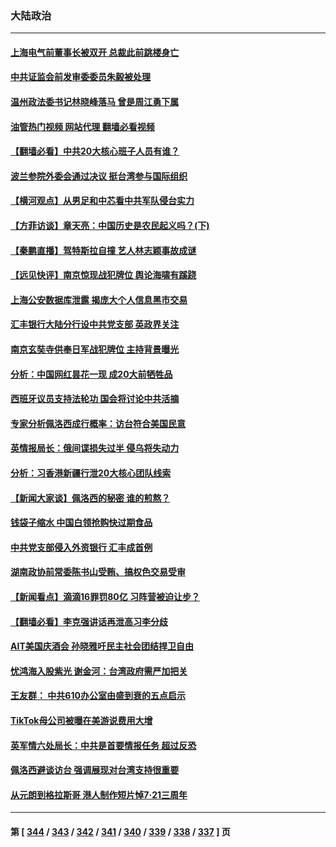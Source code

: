 ### 大陆政治
---
#### [上海电气前董事长被双开 总裁此前跳楼身亡](../../pages/ncid277/n13787570.md?07231645) 
#### [中共证监会前发审委委员朱毅被处理](../../pages/ncid277/n13787634.md?07231645) 
#### [温州政法委书记林晓峰落马 曾是周江勇下属](../../pages/ncid277/n13787499.md?07231645) 
#### [油管热门视频 网站代理 翻墙必看视频](http://209.222.30.114:81/youtube.html?07231645)
#### [【翻墙必看】中共20大核心班子人员有谁？](../../pages/ncid277/n13787466.md?07231645) 
#### [波兰参院外委会通过决议 挺台湾参与国际组织](../../pages/ncid277/n13787471.md?07231645) 
#### [【横河观点】从男足和中芯看中共军队侵台实力](../../pages/ncid277/n13787463.md?07231645) 
#### [【方菲访谈】章天亮：中国历史是农民起义吗？(下)](../../pages/ncid277/n13787272.md?07231645) 
#### [【秦鹏直播】驾特斯拉自撞 艺人林志颖事故成谜](../../pages/ncid277/n13787399.md?07231645) 
#### [【远见快评】南京惊现战犯牌位 舆论海啸有蹊跷](../../pages/ncid277/n13787283.md?07231645) 
#### [上海公安数据库泄露 揭庞大个人信息黑市交易](../../pages/ncid277/n13787355.md?07231645) 
#### [汇丰银行大陆分行设中共党支部 英政界关注](../../pages/ncid277/n13787349.md?07231645) 
#### [南京玄奘寺供奉日军战犯牌位 主持背景曝光](../../pages/ncid277/n13787356.md?07231645) 
#### [分析：中国网红昙花一现 成20大前牺牲品](../../pages/ncid277/n13787318.md?07231645) 
#### [西班牙议员支持法轮功 国会将讨论中共活摘](../../pages/ncid277/n13787224.md?07231645) 
#### [专家分析佩洛西成行概率：访台符合美国民意](../../pages/ncid277/n13787023.md?07231645) 
#### [英情报局长：俄间谍损失过半 侵乌将失动力](../../pages/ncid277/n13787194.md?07231645) 
#### [分析：习香港新疆行泄20大核心团队线索](../../pages/ncid277/n13786518.md?07231645) 
#### [【新闻大家谈】佩洛西的秘密 谁的煎熬？](../../pages/ncid277/n13787167.md?07231645) 
#### [钱袋子缩水 中国白领抢购快过期食品](../../pages/ncid277/n13787025.md?07231645) 
#### [中共党支部侵入外资银行 汇丰成首例](../../pages/ncid277/n13787052.md?07231645) 
#### [湖南政协前常委陈书山受贿、搞权色交易受审](../../pages/ncid277/n13787032.md?07231645) 
#### [【新闻看点】滴滴16罪罚80亿 习阵营被迫让步？](../../pages/ncid277/n13786562.md?07231645) 
#### [【翻墙必看】李克强讲话再泄高习李分歧](../../pages/ncid277/n13786656.md?07231645) 
#### [AIT美国庆酒会 孙晓雅吁民主社会团结捍卫自由](../../pages/ncid277/n13786172.md?07231645) 
#### [忧鸿海入股紫光 谢金河：台湾政府需严加把关](../../pages/ncid277/n13786620.md?07231645) 
#### [王友群： 中共610办公室由盛到衰的五点启示](../../pages/ncid277/n13786393.md?07231645) 
#### [TikTok母公司被曝在美游说费用大增](../../pages/ncid277/n13786384.md?07231645) 
#### [英军情六处局长：中共是首要情报任务 超过反恐](../../pages/ncid277/n13786328.md?07231645) 
#### [佩洛西避谈访台 强调展现对台湾支持很重要](../../pages/ncid277/n13786329.md?07231645) 
#### [从元朗到格拉斯哥 港人制作短片悼7‧21三周年](../../pages/ncid277/n13786352.md?07231645) 

---
#### 第 [ [344](./344.md?07231645) / [343](./343.md?07231645) / [342](./342.md?07231645) / [341](./341.md?07231645) / [340](./340.md?07231645) / [339](./339.md?07231645) / [338](./338.md?07231645) / [337](./337.md?07231645) ] 页
